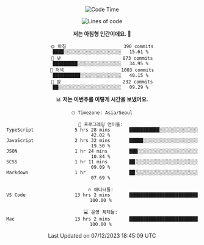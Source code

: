 <div align='center'>
 
<!--START_SECTION:waka-->
![Code Time](http://img.shields.io/badge/Code%20Time-3%2C183%20hrs%2043%20mins-blue)

![Lines of code](https://img.shields.io/badge/%EC%A0%80%EB%8A%94%20%EC%97%AC%ED%83%9C%EA%B9%8C%EC%A7%80%20-1.2%20million%20%EC%A4%84%EC%9D%98%20%EC%BD%94%EB%93%9C%EB%A5%BC%20%EC%9E%91%EC%84%B1%ED%96%88%EC%96%B4%EC%9A%94.-blue)

**저는 아침형 인간이에요. 🐤** 

```text
🌞 아침                     390 commits         ████░░░░░░░░░░░░░░░░░░░░░   15.61 % 
🌆 낮　                     873 commits         █████████░░░░░░░░░░░░░░░░   34.95 % 
🌃 저녁                     1003 commits        ██████████░░░░░░░░░░░░░░░   40.15 % 
🌙 밤　                     232 commits         ██░░░░░░░░░░░░░░░░░░░░░░░   09.29 % 
```


📊 **저는 이번주를 이렇게 시간을 보냈어요.** 

```text
🕑︎ Timezone: Asia/Seoul

💬 프로그래밍 언어들: 
TypeScript               5 hrs 28 mins       ███████████░░░░░░░░░░░░░░   42.02 % 
JavaScript               2 hrs 32 mins       █████░░░░░░░░░░░░░░░░░░░░   19.50 % 
JSON                     1 hr 24 mins        ███░░░░░░░░░░░░░░░░░░░░░░   10.84 % 
SCSS                     1 hr 11 mins        ██░░░░░░░░░░░░░░░░░░░░░░░   09.09 % 
Markdown                 1 hr                ██░░░░░░░░░░░░░░░░░░░░░░░   07.69 % 

🔥 에디터들: 
VS Code                  13 hrs 2 mins       █████████████████████████   100.00 % 

💻 운영 체제들: 
Mac                      13 hrs 2 mins       █████████████████████████   100.00 % 
```


 Last Updated on 07/12/2023 18:45:09 UTC
<!--END_SECTION:waka-->
 </div>
<!---
Emewjin/Emewjin is a ✨ special ✨ repository because its `README.md` (this file) appears on your GitHub profile.
You can click the Preview link to take a look at your changes.
--->
